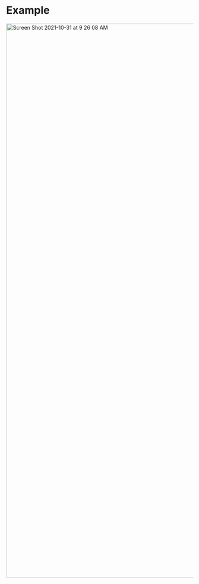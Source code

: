 # Example
<img width="1492" alt="Screen Shot 2021-10-31 at 9 26 08 AM" src="https://user-images.githubusercontent.com/44812411/139590897-50b556a7-8278-44d5-941c-992e7b2ba96e.png">

